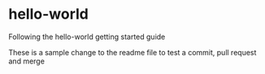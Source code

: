 # hello-world
Following the hello-world getting started guide

These is a sample change to the readme file to test a commit, pull request and merge
